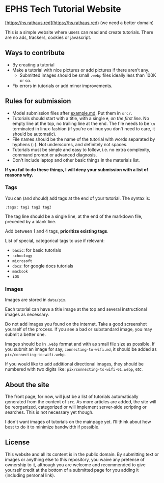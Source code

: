 # EPHS Tech Tutorial Website

[https://hs.rathaus.red](https://hs.rathaus.red) (we need a better domain)

This is a simple website where users can read and create tutorials.
There are no ads, trackers, cookies or javascript.

## Ways to contribute

- By creating a tutorial
- Make a tutorial with nice pictures or add pictures if there aren't any.
	- Submitted images should be small `.webp` files ideally less than 100K or so.
- Fix errors in tutorials or add minor improvements.

## Rules for submission

- Model submission files after [example.md](example.md). Put them in `src/`.
- Tutorials should start with a title, with a single `#`, *on the first line*. No empty line at the top, no trailing line at the end. The file needs to be `\n` terminated in linux-fashion (if you're on linux you don't need to care, it should be automatic).
- File names should be the name of the tutorial with words separated by hyphens (`-`). Not underscores, and definitely not spaces.
- Tutorials must be simple and easy to follow, i.e. no extra complexity, command prompt or advanced diagnosis.
- Don't include laptop and other basic things in the materials list.

**If you fail to do these things, I will deny your submission with a list of reasons why.**

### Tags

You can (and should) add tags at the end of your tutorial. The syntax is:
```
;tags: tag1 tag2 tag3
```

The tag line should be a single line, at the end of the markdown file, preceded
by a blank line.

Add between 1 and 4 tags, **prioritize existing tags**.

List of special, categorical tags to use if relevant:
- `basic`: for basic tutorials
- `schoology`
- `microsoft`
- `docs`: for google docs tutorials
- `macbook`
- `iOS`

### Images

Images are stored in `data/pix`.

Each tutorial can have a title image at the top and several instructional images as necessary.

Do not add images you found on the internet. Take a good screenshot yourself of the process. If you see a bad or substandard image, you may submit a better one.

Images should be in `.webp` format and with as small file size as possible. If you submit an image for say, `connecting-to-wifi.md`, it should be added as `pix/connecting-to-wifi.webp`.

If you would like to add additional directional images, they should be numbered with two digits like: `pix/connecting-to-wifi-01.webp`, etc.

## About the site

The front page, for now, will just be a list of tutorials automatically generated from the content of `src`. As more articles are added, the site will be reorganized, categorized or will implement server-side scripting or searches. This is not necessary yet though.

I don't want images of tutorials on the mainpage yet. I'll think about how best to do it to minimize bandwidth if possible.

## License

This website and all its content is in the public domain. By submitting text or images or anything else to this repository, you waive any pretense of ownership to it, although you are welcome and recommended to give yourself credit at the bottom of a submitted page for you adding it (including personal link).
